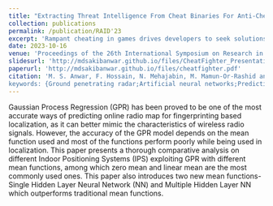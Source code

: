 ```yaml
---
title: "Extracting Threat Intelligence From Cheat Binaries For Anti-Cheating"
collection: publications
permalink: /publication/RAID'23
excerpt: 'Rampant cheating in games drives developers to seek solutions, leading to the creation of CheatFighter, an automated system that extracts intelligence from cheat binaries to randomize data, effectively countering 80 out of 86 real-world cheats in under a minute for Android and Windows games.'
date: 2023-10-16
venue: 'Proceedings of the 26th International Symposium on Research in Attacks, Intrusions and Defenses'
slidesurl: 'http://mdsakibanwar.github.io/files/CheatFighter_Presentation.pdf'
paperurl: 'http://mdsakibanwar.github.io/files/cheatfighter.pdf'
citation: 'M. S. Anwar, F. Hossain, N. Mehajabin, M. Mamun-Or-Rashid and M. A. Razzaque, "A Comparative Study on Gaussian Process Regression-based Indoor Positioning Systems," 2018 International Conference on Innovation in Engineering and Technology (ICIET), Dhaka, Bangladesh, 2018, pp. 1-5, doi: 10.1109/CIET.2018.8660860.
keywords: {Ground penetrating radar;Artificial neural networks;Predictive models;Gaussian processes;IP networks;Data models;Indoor Positioning System;Gaussian Process Regression;Neural Network;Fingerprinting},'
---
```


Gaussian Process Regression (GPR) has been proved to be one of the most accurate ways of predicting online radio map for fingerprinting based localization, as it can better mimic the characteristics of wireless radio signals. However, the accuracy of the GPR model depends on the mean function used and most of the functions perform poorly while being used in localization. This paper presents a thorough comparative analysis on different Indoor Positioning Systems (IPS) exploiting GPR with different mean functions, among which zero mean and linear mean are the most commonly used ones. This paper also introduces two new mean functions-Single Hidden Layer Neural Network (NN) and Multiple Hidden Layer NN which outperforms traditional mean functions.